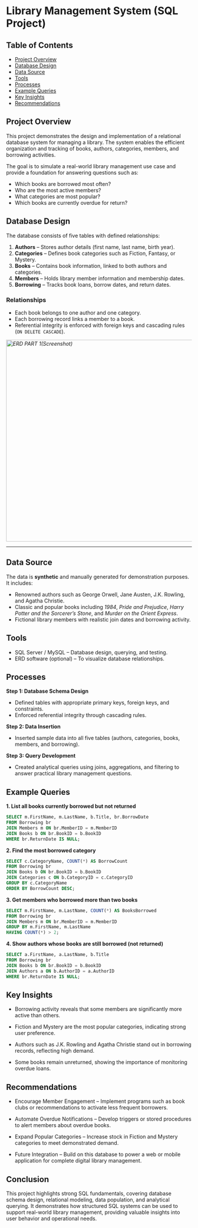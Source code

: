 # Library Management System (SQL Project)

## Table of Contents
- [Project Overview](project-overview)  
- [Database Design](database-design)  
- [Data Source](data-source)  
- [Tools](tools)  
- [Processes](processes)  
- [Example Queries](example-queries)  
- [Key Insights](key-insights)  
- [Recommendations](recommendations)   

## Project Overview
This project demonstrates the design and implementation of a relational database system for managing a library. The system enables the efficient organization and tracking of books, authors, categories, members, and borrowing activities.  

The goal is to simulate a real-world library management use case and provide a foundation for answering questions such as:  
- Which books are borrowed most often?  
- Who are the most active members?  
- What categories are most popular?  
- Which books are currently overdue for return?  

## Database Design
The database consists of five tables with defined relationships:  

1. **Authors** – Stores author details (first name, last name, birth year).  
2. **Categories** – Defines book categories such as Fiction, Fantasy, or Mystery.  
3. **Books** – Contains book information, linked to both authors and categories.  
4. **Members** – Holds library member information and membership dates.  
5. **Borrowing** – Tracks book loans, borrow dates, and return dates.  

### Relationships
- Each book belongs to one author and one category.  
- Each borrowing record links a member to a book.  
- Referential integrity is enforced with foreign keys and cascading rules (`ON DELETE CASCADE`).  

*<img width="1243" height="547" alt="ERD PART 1(Screenshot)" src="https://github.com/user-attachments/assets/45fb2200-eb8f-4f31-824c-94cbd463b155" />*  
****

## Data Source
The data is **synthetic** and manually generated for demonstration purposes. It includes:  
- Renowned authors such as George Orwell, Jane Austen, J.K. Rowling, and Agatha Christie.  
- Classic and popular books including *1984*, *Pride and Prejudice*, *Harry Potter and the Sorcerer’s Stone*, and *Murder on the Orient Express*.  
- Fictional library members with realistic join dates and borrowing activity.  


## Tools
- SQL Server / MySQL – Database design, querying, and testing.  
- ERD software (optional) – To visualize database relationships.  


## Processes
**Step 1: Database Schema Design**  
- Defined tables with appropriate primary keys, foreign keys, and constraints.  
- Enforced referential integrity through cascading rules.  

**Step 2: Data Insertion**  
- Inserted sample data into all five tables (authors, categories, books, members, and borrowing).  

**Step 3: Query Development**  
- Created analytical queries using joins, aggregations, and filtering to answer practical library management questions.  

## Example Queries

**1. List all books currently borrowed but not returned**  
```sql
SELECT m.FirstName, m.LastName, b.Title, br.BorrowDate
FROM Borrowing br
JOIN Members m ON br.MemberID = m.MemberID
JOIN Books b ON br.BookID = b.BookID
WHERE br.ReturnDate IS NULL;
```

**2. Find the most borrowed category**
```sql
SELECT c.CategoryName, COUNT(*) AS BorrowCount
FROM Borrowing br
JOIN Books b ON br.BookID = b.BookID
JOIN Categories c ON b.CategoryID = c.CategoryID
GROUP BY c.CategoryName
ORDER BY BorrowCount DESC;
```

**3. Get members who borrowed more than two books**
```sql
SELECT m.FirstName, m.LastName, COUNT(*) AS BooksBorrowed
FROM Borrowing br
JOIN Members m ON br.MemberID = m.MemberID
GROUP BY m.FirstName, m.LastName
HAVING COUNT(*) > 2;
```

**4. Show authors whose books are still borrowed (not returned)**
```sql
SELECT a.FirstName, a.LastName, b.Title
FROM Borrowing br
JOIN Books b ON br.BookID = b.BookID
JOIN Authors a ON b.AuthorID = a.AuthorID
WHERE br.ReturnDate IS NULL;
```
## Key Insights

- Borrowing activity reveals that some members are significantly more active than others.

- Fiction and Mystery are the most popular categories, indicating strong user preference.

- Authors such as J.K. Rowling and Agatha Christie stand out in borrowing records, reflecting high demand.

- Some books remain unreturned, showing the importance of monitoring overdue loans.

## Recommendations

- Encourage Member Engagement – Implement programs such as book clubs or recommendations to activate less frequent borrowers.

- Automate Overdue Notifications – Develop triggers or stored procedures to alert members about overdue books.

- Expand Popular Categories – Increase stock in Fiction and Mystery categories to meet demonstrated demand.

- Future Integration – Build on this database to power a web or mobile application for complete digital library management.

## Conclusion

This project highlights strong SQL fundamentals, covering database schema design, relational modeling, data population, and analytical querying. It demonstrates how structured SQL systems can be used to support real-world library management, providing valuable insights into user behavior and operational needs.

